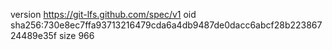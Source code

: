 version https://git-lfs.github.com/spec/v1
oid sha256:730e8ec7ffa93713216479cda6a4db9487de0dacc6abcf28b22386724489e35f
size 966
